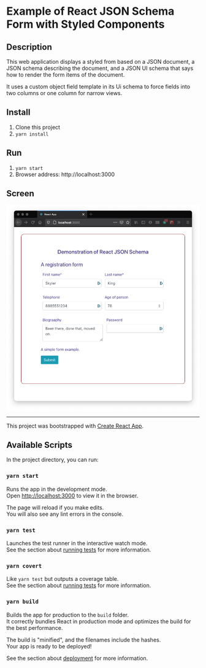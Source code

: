 # Example of React JSON Schema Form with Styled Components

## Description
This web application displays a styled from based on a JSON
document, a JSON schema describing the document, and a JSON
UI schema that says how to render the form items of the document.

It uses a custom object field template in its Ui schema to force
fields into two columns or one column for narrow views.

## Install

1. Clone this project
1. `yarn install`

## Run

1. `yarn start`
1. Browser address: http://localhost:3000

## Screen

![Screen-shot](doc/registration-form.png)

---

This project was bootstrapped with [Create React App](https://github.com/facebook/create-react-app).

## Available Scripts

In the project directory, you can run:

### `yarn start`

Runs the app in the development mode.\
Open [http://localhost:3000](http://localhost:3000) to view it in the browser.

The page will reload if you make edits.\
You will also see any lint errors in the console.

### `yarn test`

Launches the test runner in the interactive watch mode.\
See the section about [running tests](https://facebook.github.io/create-react-app/docs/running-tests) for more information.

### `yarn covert`

Like `yarn test` but outputs a coverage table.\
See the section about [running tests](https://facebook.github.io/create-react-app/docs/running-tests) for more information.

### `yarn build`

Builds the app for production to the `build` folder.\
It correctly bundles React in production mode and optimizes the build for the best performance.

The build is "minified", and the filenames include the hashes.\
Your app is ready to be deployed!

See the section about [deployment](https://facebook.github.io/create-react-app/docs/deployment) for more information.
